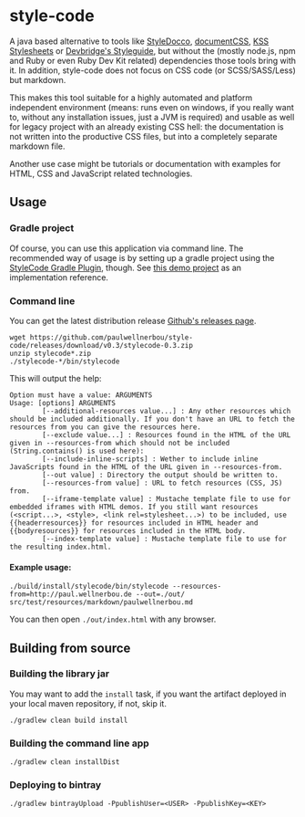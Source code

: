 # style-code
A java based alternative to tools like [StyleDocco](https://jacobrask.github.io/styledocco/),
[documentCSS](http://documentcss.com/), [KSS Stylesheets](http://warpspire.com/kss/styleguides/) or [Devbridge's Styleguide](http://livingstyleguide.devbridge.com/), but without
the (mostly node.js, npm and Ruby or even Ruby Dev Kit related) dependencies those tools bring with it. In addition, style-code does not focus on CSS code (or SCSS/SASS/Less) but markdown.

This makes this tool suitable for a highly automated and platform independent environment
(means: runs even on windows, if you really want to, without any installation issues, just a JVM is required) and usable as
well for legacy project with an already existing CSS hell: the documentation is not written into the productive CSS files, but
into a completely separate markdown file.

Another use case might be tutorials or documentation with examples for HTML, CSS and JavaScript related technologies.

## Usage

### Gradle project

Of course, you can use this application via command line. The recommended way of usage is by setting up a gradle project using
the [StyleCode Gradle Plugin](https://github.com/paulwellnerbou/style-code-gradle-plugin), though.
See [this demo project](https://github.com/paulwellnerbou/style-code-demo-project) as an implementation reference.

### Command line

You can get the latest distribution release [Github's releases page](https://github.com/paulwellnerbou/style-code/releases).

```
wget https://github.com/paulwellnerbou/style-code/releases/download/v0.3/stylecode-0.3.zip
unzip stylecode*.zip
./stylecode-*/bin/stylecode
```

This will output the help:

```
Option must have a value: ARGUMENTS
Usage: [options] ARGUMENTS
        [--additional-resources value...] : Any other resources which should be included additionally. If you don't have an URL to fetch the resources from you can give the resources here.
        [--exclude value...] : Resources found in the HTML of the URL given in --resources-from which should not be included (String.contains() is used here):
        [--include-inline-scripts] : Wether to include inline JavaScripts found in the HTML of the URL given in --resources-from.
        [--out value] : Directory the output should be written to.
        [--resources-from value] : URL to fetch resources (CSS, JS) from.
        [--iframe-template value] : Mustache template file to use for embedded iframes with HTML demos. If you still want resources (<script...>, <style>, <link rel=stylesheet...>) to be included, use {{headerresources}} for resources included in HTML header and {{bodyresources}} for resources included in the HTML body.
        [--index-template value] : Mustache template file to use for the resulting index.html.
```

#### Example usage:

```
./build/install/stylecode/bin/stylecode --resources-from=http://paul.wellnerbou.de --out=./out/ src/test/resources/markdown/paulwellnerbou.md
```

You can then open `./out/index.html` with any browser.

## Building from source

### Building the library jar

You may want to add the `install` task, if you want the artifact deployed in your local maven repository, if not, skip it.

```
./gradlew clean build install
```

### Building the command line app

```
./gradlew clean installDist
```

### Deploying to bintray

```
./gradlew bintrayUpload -PpublishUser=<USER> -PpublishKey=<KEY>
```
